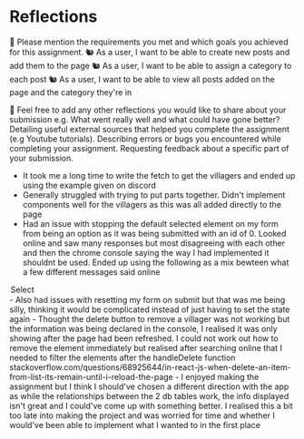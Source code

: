 # Reflections

🎯 Please mention the requirements you met and which goals you achieved for this assignment.
🐿️ As a user, I want to be able to create new posts and add them to the page
🐿️ As a user, I want to be able to assign a category to each post
🐿️ As a user, I want to be able to view all posts added on the page and the category they're in

🏹 Feel free to add any other reflections you would like to share about your submission e.g.
What went really well and what could have gone better?
Detailing useful external sources that helped you complete the assignment (e.g Youtube tutorials).
Describing errors or bugs you encountered while completing your assignment.
Requesting feedback about a specific part of your submission.

- It took me a long time to write the fetch to get the villagers and ended up using the example given on discord
- Generally struggled with trying to put parts together. Didn't implement components well for the villagers as this was all added directly to the page
- Had an issue with stopping the default selected element on my form from being an option as it was being submitted with an id of 0. Looked online and saw many responses but most disagreeing with each other and then the chrome console saying the way I had implemented it shouldnt be used. Ended up using the following as a mix bewteen what a few different messages said online
<option defaultValue="selected">Select</option>
- Also had issues with resetting my form on submit but that was me being silly, thinking it would be complicated instead of just having to set the state again
- Thought the delete button to remove a villager was not working but the information was being declared in the console, I realised it was only showing after the page had been refreshed. I could not work out how to remove the element immediately but realised after searching online that I needed to filter the elements after the handleDelete function
  stackoverflow.com/questions/68925644/in-react-js-when-delete-an-item-from-list-its-remain-until-i-reload-the-page
- I enjoyed making the assignment but I think I should've chosen a different direction with the app as while the relationships between the 2 db tables work, the info displayed isn't great and I could've come up with something better. I realised this a bit too late into making the project and was worried for time and whether I would've been able to implement what I wanted to in the first place
